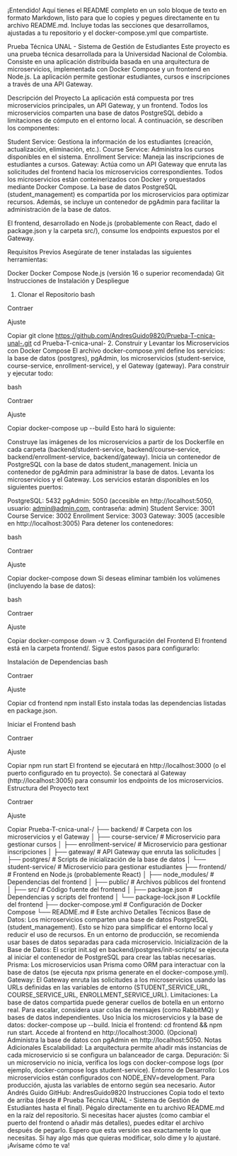 ¡Entendido! Aquí tienes el README completo en un solo bloque de texto en formato Markdown, listo para que lo copies y pegues directamente en tu archivo README.md. Incluye todas las secciones que desarrollamos, ajustadas a tu repositorio y el docker-compose.yml que compartiste.

Prueba Técnica UNAL - Sistema de Gestión de Estudiantes
Este proyecto es una prueba técnica desarrollada para la Universidad Nacional de Colombia. Consiste en una aplicación distribuida basada en una arquitectura de microservicios, implementada con Docker Compose y un frontend en Node.js. La aplicación permite gestionar estudiantes, cursos e inscripciones a través de una API Gateway.

Descripción del Proyecto
La aplicación está compuesta por tres microservicios principales, un API Gateway, y un frontend. Todos los microservicios comparten una base de datos PostgreSQL debido a limitaciones de cómputo en el entorno local. A continuación, se describen los componentes:

Student Service: Gestiona la información de los estudiantes (creación, actualización, eliminación, etc.).
Course Service: Administra los cursos disponibles en el sistema.
Enrollment Service: Maneja las inscripciones de estudiantes a cursos.
Gateway: Actúa como un API Gateway que enruta las solicitudes del frontend hacia los microservicios correspondientes.
Todos los microservicios están conteinerizados con Docker y orquestados mediante Docker Compose. La base de datos PostgreSQL (student_management) es compartida por los microservicios para optimizar recursos. Además, se incluye un contenedor de pgAdmin para facilitar la administración de la base de datos.

El frontend, desarrollado en Node.js (probablemente con React, dado el package.json y la carpeta src/), consume los endpoints expuestos por el Gateway.

Requisitos Previos
Asegúrate de tener instaladas las siguientes herramientas:

Docker
Docker Compose
Node.js (versión 16 o superior recomendada)
Git
Instrucciones de Instalación y Despliegue
1. Clonar el Repositorio
bash

Contraer

Ajuste

Copiar
git clone https://github.com/AndresGuido9820/Prueba-T-cnica-unal-.git
cd Prueba-T-cnica-unal-
2. Construir y Levantar los Microservicios con Docker Compose
El archivo docker-compose.yml define los servicios: la base de datos (postgres), pgAdmin, los microservicios (student-service, course-service, enrollment-service), y el Gateway (gateway). Para construir y ejecutar todo:

bash

Contraer

Ajuste

Copiar
docker-compose up --build
Esto hará lo siguiente:

Construye las imágenes de los microservicios a partir de los Dockerfile en cada carpeta (backend/student-service, backend/course-service, backend/enrollment-service, backend/gateway).
Inicia un contenedor de PostgreSQL con la base de datos student_management.
Inicia un contenedor de pgAdmin para administrar la base de datos.
Levanta los microservicios y el Gateway.
Los servicios estarán disponibles en los siguientes puertos:

PostgreSQL: 5432
pgAdmin: 5050 (accesible en http://localhost:5050, usuario: admin@admin.com, contraseña: admin)
Student Service: 3001
Course Service: 3002
Enrollment Service: 3003
Gateway: 3005 (accesible en http://localhost:3005)
Para detener los contenedores:

bash

Contraer

Ajuste

Copiar
docker-compose down
Si deseas eliminar también los volúmenes (incluyendo la base de datos):

bash

Contraer

Ajuste

Copiar
docker-compose down -v
3. Configuración del Frontend
El frontend está en la carpeta frontend/. Sigue estos pasos para configurarlo:

Instalación de Dependencias
bash

Contraer

Ajuste

Copiar
cd frontend
npm install
Esto instala todas las dependencias listadas en package.json.

Iniciar el Frontend
bash

Contraer

Ajuste

Copiar
npm run start
El frontend se ejecutará en http://localhost:3000 (o el puerto configurado en tu proyecto).
Se conectará al Gateway (http://localhost:3005) para consumir los endpoints de los microservicios.
Estructura del Proyecto
text

Contraer

Ajuste

Copiar
Prueba-T-cnica-unal-/
├── backend/               # Carpeta con los microservicios y el Gateway
│   ├── course-service/    # Microservicio para gestionar cursos
│   ├── enrollment-service/ # Microservicio para gestionar inscripciones
│   ├── gateway/           # API Gateway que enruta las solicitudes
│   ├── postgres/          # Scripts de inicialización de la base de datos
│   └── student-service/   # Microservicio para gestionar estudiantes
├── frontend/              # Frontend en Node.js (probablemente React)
│   ├── node_modules/      # Dependencias del frontend
│   ├── public/            # Archivos públicos del frontend
│   ├── src/               # Código fuente del frontend
│   ├── package.json       # Dependencias y scripts del frontend
│   └── package-lock.json  # Lockfile del frontend
├── docker-compose.yml     # Configuración de Docker Compose
└── README.md              # Este archivo
Detalles Técnicos
Base de Datos: Los microservicios comparten una base de datos PostgreSQL (student_management). Esto se hizo para simplificar el entorno local y reducir el uso de recursos. En un entorno de producción, se recomienda usar bases de datos separadas para cada microservicio.
Inicialización de la Base de Datos: El script init.sql en backend/postgres/init-scripts/ se ejecuta al iniciar el contenedor de PostgreSQL para crear las tablas necesarias.
Prisma: Los microservicios usan Prisma como ORM para interactuar con la base de datos (se ejecuta npx prisma generate en el docker-compose.yml).
Gateway: El Gateway enruta las solicitudes a los microservicios usando las URLs definidas en las variables de entorno (STUDENT_SERVICE_URL, COURSE_SERVICE_URL, ENROLLMENT_SERVICE_URL).
Limitaciones: La base de datos compartida puede generar cuellos de botella en un entorno real. Para escalar, considera usar colas de mensajes (como RabbitMQ) y bases de datos independientes.
Uso
Inicia los microservicios y la base de datos: docker-compose up --build.
Inicia el frontend: cd frontend && npm run start.
Accede al frontend en http://localhost:3000.
(Opcional) Administra la base de datos con pgAdmin en http://localhost:5050.
Notas Adicionales
Escalabilidad: La arquitectura permite añadir más instancias de cada microservicio si se configura un balanceador de carga.
Depuración: Si un microservicio no inicia, verifica los logs con docker-compose logs <nombre-servicio> (por ejemplo, docker-compose logs student-service).
Entorno de Desarrollo: Los microservicios están configurados con NODE_ENV=development. Para producción, ajusta las variables de entorno según sea necesario.
Autor
Andrés Guido
GitHub: AndresGuido9820
Instrucciones
Copia todo el texto de arriba (desde # Prueba Técnica UNAL - Sistema de Gestión de Estudiantes hasta el final).
Pégalo directamente en tu archivo README.md en la raíz del repositorio.
Si necesitas hacer ajustes (como cambiar el puerto del frontend o añadir más detalles), puedes editar el archivo después de pegarlo.
Espero que esta versión sea exactamente lo que necesitas. Si hay algo más que quieras modificar, solo dime y lo ajustaré. ¡Avísame cómo te va!
